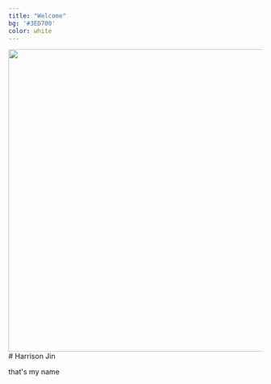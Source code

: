 ```yaml
---
title: "Welcome"
bg: '#3ED700'
color: white
---
```

<div class="flex">
<img src="../img/coverPhoto.png" width="600">

<div>
# Harrison Jin

that's my name
</div>
</div>
